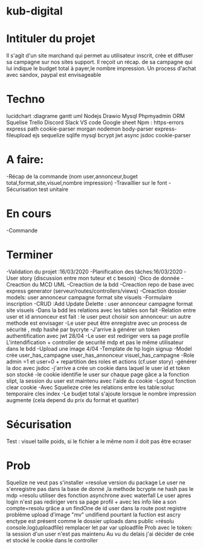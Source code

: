 # kub-digital

# Intituler du projet
Il s'agit d'un site marchand qui permet au utilisateur inscrit, crée et diffuser sa campagne sur nos sites support. Il reçoit un récap.
de sa campagne qui lui indique le budget total à payer,le nombre impression. Un process d'achat avec sandox, paypal est envisageable


# Techno
lucidchart :diagrame gantt uml
Nodejs
Drawio
Mysql Phpmyadmin
ORM Squelise
Trello
Discord Slack
VS code
Google sheet
Npm : https-errors express path cookie-parser morgan nodemon body-parser express-fileupload ejs sequelize sqlife mysql bcrypt jwt async jsdoc cookie-parser

# A faire:

-Récap de la commande (nom user,annonceur,buget total,format,site,visuel,nombre impression)
-Travaillier sur le font
-Sécurisation test unitaire



# En cours
-Commande

# Terminer
-Validation du projet :16/03/2020
-Planification des tâches:16/03/2020
-User story (discussion entre mon tuteur et c besoin)
-Dico de donnée
-Creaction du MCD UML
-Creaction de la bdd
-Creaction repo de base avec express generator (serveur/routes/controllers/views)
-Creaction dossier models: user annonceur campagne format site visuels
-Formulaire inscription
-CRUD :Add Update Delette : user annonceur campagne format site visuels
-Dans la bdd les relations avec les tables son fait
-Relation entre user et id annonceur est fait : le user peut choisir son annonceur: un autre methode est envisager
-Le user peut être enregistre avec un process de sécurité , mdp hashé par bycryte
-J'arrive à générer un token authentification avec jwt 28/04
-Le user est rediriger vers sa page profile
L'intendification + controller de securité mdp et pas le même utilisateur dans le bdd 
-Upload une image 4/04
-Template de hp login signup 
-Model crée user_has_campagne user_has_annonceur visuel_has_campagne
-Role admin =1 et user=0 + repartition des roles et actions (cf.user story)
-générer la doc avec jsdoc
-j'arrive a crée un cookie dans laquel le user id et token son stocké
-le cookie identifie le user sur chaque page gâce a la fonction slipt, la session du user est maintenu avec l'aide du cookie
-Logout fonction clear cookie
-Avec Squelieze crée les relations entre les table:soluc temporaire cles index
-Le budjet total s'ajoute lorsque le nombre impression augmente (cela depend du prix du format et quatiter)
# Sécurisation
Test : visuel taille poids, si le fichier a le même nom il doit pas être ecraser


# Prob
Squelize ne veut pas s'installer =resolue version du package
Le user ne s'enregistre pas dans la base de donné ,la methode bcrypte ne hash pas le mdp =resolu utiliser des fonction asynchrone avec waterfall
Le user apres login n'est pas rediriger vers sa page profil + avec les info liée a son compte=resolu grâce a un findOne de id user dans la route post registre
problème upload d'image "mv" undifiend pourtant la fuction est ascry enctype est présent comme le dossier uploads dans public =résolu
console.log(uploadfile) remplacer let par var uploadfile
Prob avec le token: la session d'un user n'est pas maintenu
Au vu du delais j'ai décider de crée et stocké le cookie dans le controller